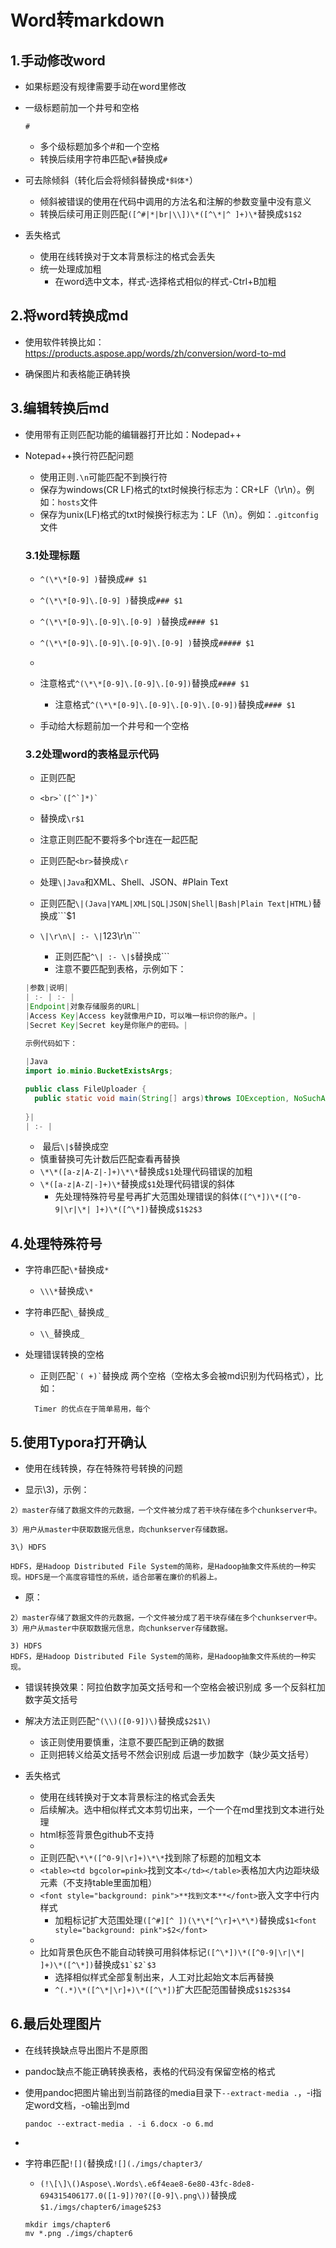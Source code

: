 # Word转markdown

## 1.手动修改word

* 如果标题没有规律需要手动在word里修改

* 一级标题前加一个井号和空格

   ```
   # 
   ```

   * 多个级标题加多个#和一个空格
   * 转换后续用字符串匹配`\#`替换成`#`

* 可去除倾斜（转化后会将倾斜替换成`*斜体*`）

    * 倾斜被错误的使用在代码中调用的方法名和注解的参数变量中没有意义
    * 转换后续可用正则匹配`([^#|*|br|\\])\*([^\*|^ ]+)\*`替换成`$1$2`

* 丢失格式

  * 使用在线转换对于文本背景标注的格式会丢失
  * 统一处理成加粗
    * 在word选中文本，样式-选择格式相似的样式-Ctrl+B加粗



## 2.将word转换成md

 * 使用软件转换比如：<https://products.aspose.app/words/zh/conversion/word-to-md>

 * 确保图片和表格能正确转换

## 3.编辑转换后md

* 使用带有正则匹配功能的编辑器打开比如：Nodepad++

* Notepad++换行符匹配问题

  * 使用正则`.\n`可能匹配不到换行符
  * 保存为windows(CR LF)格式的txt时候换行标志为：CR+LF（\r\n）。例如：`hosts`文件
  * 保存为unix(LF)格式的txt时候换行标志为：LF（\n）。例如：`.gitconfig`文件

  ### 3.1处理标题

  * `^(\*\*[0-9] )`替换成`## $1`
  * `^(\*\*[0-9]\.[0-9] )`替换成`### $1`
  * `^(\*\*[0-9]\.[0-9]\.[0-9] )`替换成`#### $1`
  * `^(\*\*[0-9]\.[0-9]\.[0-9]\.[0-9] )`替换成`##### $1`
  * 
  * 注意格式`^(\*\*[0-9]\.[0-9]\.[0-9])`替换成`#### $1`
    * 注意格式`^(\*\*[0-9]\.[0-9]\.[0-9]\.[0-9])`替换成`#### $1`

  * 手动给大标题前加一个井号和一个空格

  ### 3.2处理word的表格显示代码

  * 正则匹配
  * ````
    <br>`([^`]*)`
    ````
  * 替换成`\r$1`
  * 注意正则匹配不要将多个br连在一起匹配
  * 正则匹配`<br>`替换成`\r`
  * 处理`\|Java`和XML、Shell、JSON、#Plain Text
  * 正则匹配`\|(Java|YAML|XML|SQL|JSON|Shell|Bash|Plain Text|HTML)`替换成```$1

  * `\|\r\n\| :- \|`123\r\n```

    * 正则匹配`^\| :- \|$`替换成```
    * 注意不要匹配到表格，示例如下：


  ```java
  |参数|说明|
  | :- | :- |
  |Endpoint|对象存储服务的URL|
  |Access Key|Access key就像用户ID，可以唯一标识你的账户。|
  |Secret Key|Secret key是你账户的密码。|
  
  示例代码如下：
  	
  |Java
  import io.minio.BucketExistsArgs;
  
  public class FileUploader {
    public static void main(String[] args)throws IOException, NoSuchAlgorithmException, InvalidKeyException {
  	
  }|
  | :- |
  ```

  * ​	最后`\|$`替换成空
  * 慎重替换可先计数后匹配查看再替换
  * `\*\*([a-z|A-Z|-]+)\*\*`替换成`$1`处理代码错误的加粗
  * `\*([a-z|A-Z|-]+)\*`替换成`$1`处理代码错误的斜体
    * 先处理特殊符号星号再扩大范围处理错误的斜体`([^\*])\*([^0-9|\r|\*| ]+)\*([^\*])`替换成`$1$2$3`


## 4.处理特殊符号

* 字符串匹配`\*`替换成`*`

  * `\\\*`替换成`\*`

* 字符串匹配`\_`替换成`_`

  * `\\_`替换成`_`

* 处理错误转换的空格

  * 正则匹配``` `( +)` ```替换成  两个空格（空格太多会被md识别为代码格式），比如：

  ```
  	Timer 的优点在于简单易用，每个
  ```

## 5.使用Typora打开确认

* 使用在线转换，存在特殊符号转换的问题

* 显示\3)，示例：

```
2）master存储了数据文件的元数据，一个文件被分成了若干块存储在多个chunkserver中。

3）用户从master中获取数据元信息，向chunkserver存储数据。

3\) HDFS

HDFS，是Hadoop Distributed File System的简称，是Hadoop抽象文件系统的一种实现。HDFS是一个高度容错性的系统，适合部署在廉价的机器上。
```

* 原：

```
2）master存储了数据文件的元数据，一个文件被分成了若干块存储在多个chunkserver中。
3）用户从master中获取数据元信息，向chunkserver存储数据。

3) HDFS
HDFS，是Hadoop Distributed File System的简称，是Hadoop抽象文件系统的一种实现。
```

* 错误转换效果：阿拉伯数字加英文括号和一个空格会被识别成 多一个反斜杠加数字英文括号

* 解决方法正则匹配`^(\\)([0-9])\)`替换成`$2$1\)`
  * 该正则使用要慎重，注意不要匹配到正确的数据
  * 正则把转义给英文括号不然会识别成 后退一步加数字（缺少英文括号）
* 丢失格式
  * 使用在线转换对于文本背景标注的格式会丢失
  * 后续解决。选中相似样式文本剪切出来，一个一个在md里找到文本进行处理
  * html标签背景色github不支持
  * 
  * 正则匹配`\*\*([^0-9|\r]+)\*\*`找到除了标题的加粗文本
  * `<table><td bgcolor=pink>`找到文本`</td></table>`表格加大内边距块级元素（不支持table里面加粗）
  * `<font style="background: pink">**找到文本**</font>`嵌入文字中行内样式
    * 加粗标记扩大范围处理`([^#][^ ])(\*\*[^\r]+\*\*)`替换成`$1<font style="background: pink">$2</font>`
  * 
  * 比如背景色灰色不能自动转换可用斜体标记`([^\*])\*([^0-9|\r|\*| ]+)\*([^\*])`替换成``$1`$2`$3``
    * 选择相似样式全部复制出来，人工对比起始文本后再替换
    * `^(.*)\*([^\*|\r]+)\*([^\*])`扩大匹配范围替换成`$1$2$3$4`

## 6.最后处理图片

* 在线转换缺点导出图片不是原图

* pandoc缺点不能正确转换表格，表格的代码没有保留空格的格式

* 使用pandoc把图片输出到当前路径的media目录下`--extract-media .`，-i指定word文档，-o输出到md

  ```shell
  pandoc --extract-media . -i 6.docx -o 6.md
  ```

* 

* 字符串匹配`![](`替换成`![](./imgs/chapter3/`

  * `(!\[\]\()Aspose\.Words\.e6f4eae8-6e80-43fc-8de8-694315406177.0([1-9])?0?([0-9]\.png\))`替换成`$1./imgs/chapter6/image$2$3`

  ```shell
  mkdir imgs/chapter6
  mv *.png ./imgs/chapter6
  ```
